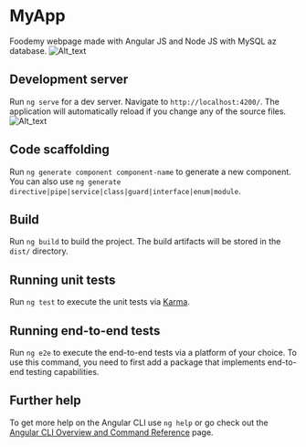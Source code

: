 # MyApp

Foodemy webpage made with Angular JS and Node JS with MySQL az database.
![Alt_text](https://i.imgur.com/qu5bHic.jpg)
## Development server

Run `ng serve` for a dev server. Navigate to `http://localhost:4200/`. The application will automatically reload if you change any of the source files.
![Alt_text](https://i.imgur.com/haVq5JY.jpg)
## Code scaffolding

Run `ng generate component component-name` to generate a new component. You can also use `ng generate directive|pipe|service|class|guard|interface|enum|module`.

## Build

Run `ng build` to build the project. The build artifacts will be stored in the `dist/` directory.

## Running unit tests

Run `ng test` to execute the unit tests via [Karma](https://karma-runner.github.io).

## Running end-to-end tests

Run `ng e2e` to execute the end-to-end tests via a platform of your choice. To use this command, you need to first add a package that implements end-to-end testing capabilities.

## Further help

To get more help on the Angular CLI use `ng help` or go check out the [Angular CLI Overview and Command Reference](https://angular.io/cli) page.
